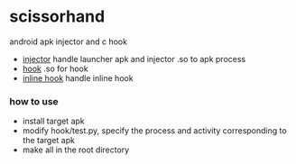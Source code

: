 # scissorhand
android apk injector and c hook

* [injector](https://github.com/evilsocket/arminject) handle launcher apk and injector .so to apk process
* [hook](https://github.com/asLody/ElfHook) .so for hook
* [inline hook](https://github.com/ThomasKing2014/ELF-ARM-HOOK-Library) handle inline hook


### how to use
* install target apk
* modify hook/test.py, specify the process and activity corresponding to the target apk
* make all in the root directory

